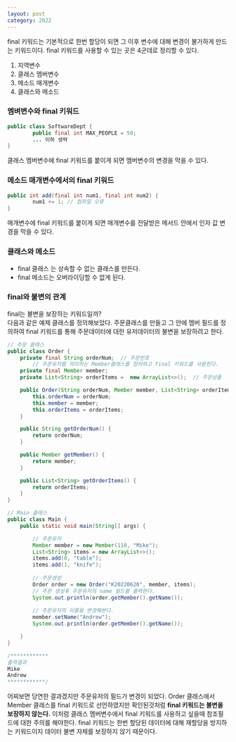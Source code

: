 ```yaml
---
layout: post
category: 2022
---
```


final 키워드는 기본적으로 한번 할당이 되면 그 이후 변수에 대해 변경이 불가하게 만드는 키워드이다. final 키워드를 사용할 수 있는 곳은 4군데로 정리할 수 있다.

1. 지역변수
2. 클래스 멤버변수
3. 메소드 매개변수
4. 클래스와 메소드 

### **멤벼변수와 final 키워드**

```java
public class SoftwareDept {
		public final int MAX_PEOPLE = 50;
		... 이하 생략
}
```

클래스 멤버변수에 final 키워드를 붙이게 되면 멤버변수의 변경을 막을 수 있다.

### 메소드 매개변수에서의 final 키워드

```java
public int add(final int num1, final int num2) {
		num1 += 1; // 컴파일 오류
}
```

매개변수에 final 키워드를 붙이게 되면 매개변수를 전달받은 메서드 안에서 인자 값 변경을 막을 수 있다. 

### 클래스와 메소드

- final 클래스 는 상속할 수 없는 클래스를 만든다.
- final 메소드는 오버라이딩할 수 없게 된다.

### final와 불변의 관계

final는 불변을 보장하는 키워드일까?   
다음과 같은 예제 클래스를 정의해보았다. 주문클래스를 만들고 그 안에 멤버 필드를 정의하여 final 키워드를 통해 주문데이터에 대한 유저데이터의 불변을 보장하려고 한다.

```java
// 주문 클래스
public class Order {
    private final String orderNum;  // 주문번호
		// 주문유저를 의미하는 Member클래스를 정의하고 final 키워드를 사용힌다.
    private final Member member; 
    private List<String> orderItems =  new ArrayList<>();  // 주문상품

    public Order(String orderNum, Member member, List<String> orderItems) {
        this.orderNum = orderNum;
        this.member = member;
        this.orderItems = orderItems;
    }

    public String getOrderNum() {
        return orderNum;
    }

    public Member getMember() {
        return member;
    }

    public List<String> getOrderItems() {
        return orderItems;
    }
}

// Main 클래스
public class Main {
    public static void main(String[] args) {

        // 주문유저
        Member member = new Member(110, "Mike");
        List<String> items = new ArrayList<>();
        items.add(0, "table");
        items.add(1, "knife");
        
        // 주문생성
        Order order = new Order("K20220620", member, items);
        // 주문 생성후 주문유저의 name 필드를 출력한다.
        System.out.println(order.getMember().getName());
        
        // 주문유저의 이름을 변경해본다.
        member.setName("Andrew");
        System.out.println(order.getMember().getName());

    }
}

/************
출력결과
Mike
Andrew
************/
```

어찌보면 당연한 결과겠지만 주문유저의 필드가 변경이 되었다. Order 클래스에서 Member 클래스를 final 키워드로 선언하였지만 확인된것처럼  **final 키워드는 불변을 보장하지 않는다.** 이처럼 클래스 멤버변수에서 final 키워드를 사용하고 싶을때 참조필드에 대한 주의를 해야한다. final 키워드는 한번 할당된 데이터에 대해 재할당을 방지하는 키워드이지 데이터 불변 자체를 보장하지 않기 때문이다.